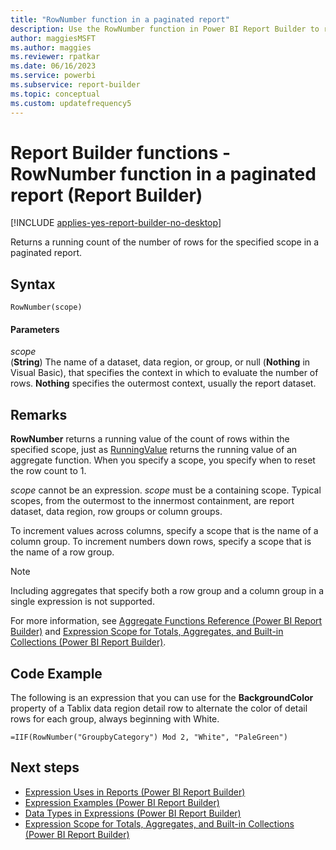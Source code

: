 ```yaml
---
title: "RowNumber function in a paginated report"
description: Use the RowNumber function in Power BI Report Builder to return a running count of the number of rows in a paginated report for the specified scope.
author: maggiesMSFT
ms.author: maggies
ms.reviewer: rpatkar
ms.date: 06/16/2023
ms.service: powerbi
ms.subservice: report-builder
ms.topic: conceptual
ms.custom: updatefrequency5
---
```

# Report Builder functions - RowNumber function in a paginated report (Report Builder)

[!INCLUDE [applies-yes-report-builder-no-desktop](../../includes/applies-yes-report-builder-no-desktop.md)]

  Returns a running count of the number of rows for the specified scope in a paginated report.

## Syntax

```syntaxsql
RowNumber(scope)
```

#### Parameters

*scope*  
(**String**) The name of a dataset, data region, or group, or null (**Nothing** in Visual Basic), that specifies the context in which to evaluate the number of rows. **Nothing** specifies the outermost context, usually the report dataset.

## Remarks

**RowNumber** returns a running value of the count of rows within the specified scope, just as [RunningValue](./report-builder-functions-runningvalue-function.md) returns the running value of an aggregate function. When you specify a scope, you specify when to reset the row count to 1.

*scope* cannot be an expression. *scope* must be a containing scope. Typical scopes, from the outermost to the innermost containment, are report dataset, data region, row groups or column groups.

To increment values across columns, specify a scope that is the name of a column group. To increment numbers down rows, specify a scope that is the name of a row group.

> [!NOTE]  
> Including aggregates that specify both a row group and a column group in a single expression is not supported.

For more information, see [Aggregate Functions Reference (Power BI Report Builder)](./report-builder-functions-aggregate-functions-reference.md) and [Expression Scope for Totals, Aggregates, and Built-in Collections (Power BI Report Builder)](./expression-scope-for-totals-aggregates-and-built-in-collections.md).

## Code Example

The following is an expression that you can use for the **BackgroundColor** property of a Tablix data region detail row to alternate the color of detail rows for each group, always beginning with White.

```
=IIF(RowNumber("GroupbyCategory") Mod 2, "White", "PaleGreen")
```

## Next steps

- [Expression Uses in Reports (Power BI Report Builder)](./expression-uses-reports-report-builder.md)
- [Expression Examples (Power BI Report Builder)](./report-builder-expression-examples.md)
- [Data Types in Expressions (Power BI Report Builder)](./data-types-expressions-report-builder.md)
- [Expression Scope for Totals, Aggregates, and Built-in Collections (Power BI Report Builder)](./expression-scope-for-totals-aggregates-and-built-in-collections.md)
